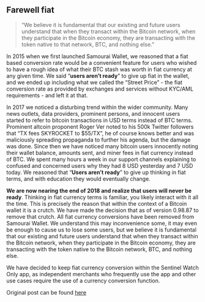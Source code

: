 ## Farewell fiat

> “We believe it is fundamental that our existing and future users understand that when they transact within the Bitcoin network, when they participate in the Bitcoin economy, they are transacting with the token native to that network, BTC, and nothing else.” 
> 

In 2015 when we first launched Samourai Wallet, we reasoned that a fiat based conversion rate would be a convenient feature for users who wished to have a rough idea of what their BTC stash was worth in fiat currency at any given time. We said “**users aren’t ready**” to give up fiat in the wallet, and we ended up including what we called the “Street Price” - the fiat conversion rate as provided by exchanges and services without KYC/AML requirements - and left it at that.

In 2017 we noticed a disturbing trend within the wider community. Many news outlets, data providers, prominent persons, and innocent users started to refer to bitcoin transactions in USD terms instead of BTC terms. Prominent altcoin proponent Roger Ver noted to his 500k Twitter followers that “TX fees SKYROCKET to $55/TX”, he of course knows better and was maliciously spreading propaganda to further his agenda, but the damage was done. Since then we have noticed many bitcoin users innocently noting their wallet balance, amounts sent, and miner fees in fiat currency instead of BTC. We spent many hours a week in our support channels explaining to confused and concerned users why they had 8 USD yesterday and 7 USD today. We reasoned that “**Users aren’t ready**” to give up thinking in fiat terms, and with education they would eventually change.

**We are now nearing the end of 2018 and realize that users will never be ready**. Thinking in fiat currency terms is familiar, you likely interact with it all the time. This is precisely the reason that within the context of a Bitcoin wallet it is a crutch. We have made the decision that as of version 0.98.87 to remove that crutch. All fiat currency conversions have been removed from Samourai Wallet. We understand this may inconvenience some, it may even be enough to cause us to lose some users, but we believe it is fundamental that our existing and future users understand that when they transact within the Bitcoin network, when they participate in the Bitcoin economy, they are transacting with the token native to the Bitcoin network, BTC, and nothing else.

We have decided to keep fiat currency conversion within the Sentinel Watch Only app, as independent merchants who frequently use the app and other use cases require the use of a currency conversion function. 

Original post can be found [here](https://blog.samouraiwallet.com/post/178536644472/09887-welcome-new-international-users-and)

